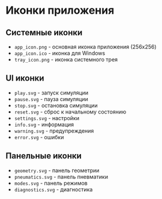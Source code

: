 # Иконки приложения

## Системные иконки
- `app_icon.png` - основная иконка приложения (256x256)
- `app_icon.ico` - иконка для Windows
- `tray_icon.png` - иконка системного трея

## UI иконки
- `play.svg` - запуск симуляции
- `pause.svg` - пауза симуляции
- `stop.svg` - остановка симуляции
- `reset.svg` - сброс к начальному состоянию
- `settings.svg` - настройки
- `info.svg` - информация
- `warning.svg` - предупреждения
- `error.svg` - ошибки

## Панельные иконки
- `geometry.svg` - панель геометрии
- `pneumatics.svg` - панель пневматики
- `modes.svg` - панель режимов
- `diagnostics.svg` - диагностика
